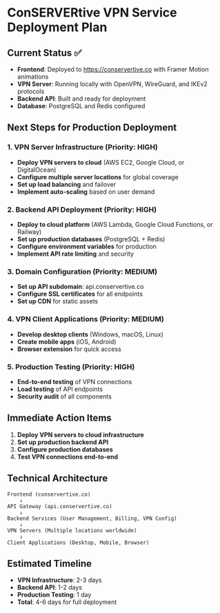 # ConSERVERtive VPN Service Deployment Plan

## Current Status ✅
- **Frontend**: Deployed to https://conservertive.co with Framer Motion animations
- **VPN Server**: Running locally with OpenVPN, WireGuard, and IKEv2 protocols
- **Backend API**: Built and ready for deployment
- **Database**: PostgreSQL and Redis configured

## Next Steps for Production Deployment

### 1. VPN Server Infrastructure (Priority: HIGH)
- **Deploy VPN servers to cloud** (AWS EC2, Google Cloud, or DigitalOcean)
- **Configure multiple server locations** for global coverage
- **Set up load balancing** and failover
- **Implement auto-scaling** based on user demand

### 2. Backend API Deployment (Priority: HIGH)
- **Deploy to cloud platform** (AWS Lambda, Google Cloud Functions, or Railway)
- **Set up production databases** (PostgreSQL + Redis)
- **Configure environment variables** for production
- **Implement API rate limiting** and security

### 3. Domain Configuration (Priority: MEDIUM)
- **Set up API subdomain**: api.conservertive.co
- **Configure SSL certificates** for all endpoints
- **Set up CDN** for static assets

### 4. VPN Client Applications (Priority: MEDIUM)
- **Develop desktop clients** (Windows, macOS, Linux)
- **Create mobile apps** (iOS, Android)
- **Browser extension** for quick access

### 5. Production Testing (Priority: HIGH)
- **End-to-end testing** of VPN connections
- **Load testing** of API endpoints
- **Security audit** of all components

## Immediate Action Items

1. **Deploy VPN servers to cloud infrastructure**
2. **Set up production backend API**
3. **Configure production databases**
4. **Test VPN connections end-to-end**

## Technical Architecture

```
Frontend (conservertive.co)
    ↓
API Gateway (api.conservertive.co)
    ↓
Backend Services (User Management, Billing, VPN Config)
    ↓
VPN Servers (Multiple locations worldwide)
    ↓
Client Applications (Desktop, Mobile, Browser)
```

## Estimated Timeline
- **VPN Infrastructure**: 2-3 days
- **Backend API**: 1-2 days  
- **Production Testing**: 1 day
- **Total**: 4-6 days for full deployment
